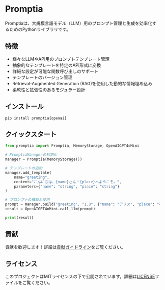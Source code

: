 # Promptia

Promptiaは、大規模言語モデル（LLM）用のプロンプト管理と生成を効率化するためのPythonライブラリです。

## 特徴

- 様々なLLMやAPI用のプロンプトテンプレート管理
- 抽象的なテンプレートを特定のAPI形式に変換
- 詳細な設定が可能な関数呼び出しのサポート
- テンプレートのバージョン管理
- Retrieval-Augmented Generation (RAG)を使用した動的な情報埋め込み
- 柔軟性と拡張性のあるモジュラー設計

## インストール

```
pip install promptia[openai]
```

## クイックスタート

```python
from promptia import Promptia, MemoryStorage, OpenAIGPT4oMini

# PromptiaManagerの初期化
manager = Promptia(MemoryStorage())

# テンプレートの追加
manager.add_template(
    name="greeting",
    content="こんにちは、{name}さん！{place}へようこそ。",
    parameters={"name": "string", "place": "string"}
)

# プロンプトの構築と使用
prompt = manager.build("greeting", "1.0", {"name": "アリス", "place": "不思議の国"})
result = OpenAIGPT4oMini.call_llm(prompt)

print(result)
```

## 貢献

貢献を歓迎します！詳細は[貢献ガイドライン](CONTRIBUTING.md)をご覧ください。

## ライセンス

このプロジェクトはMITライセンスの下で公開されています。詳細は[LICENSE](LICENSE)ファイルをご覧ください。
